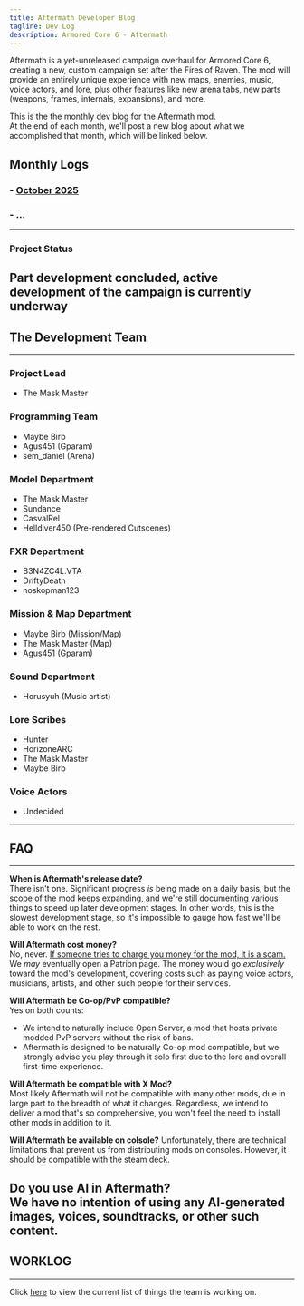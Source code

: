 ```yaml
---
title: Aftermath Developer Blog
tagline: Dev Log
description: Armored Core 6 - Aftermath
---
```


Aftermath is a yet-unreleased campaign overhaul for Armored Core 6, creating a new, custom campaign set after the Fires of Raven. The mod will provide an entirely unique experience with new maps, enemies, music, voice actors, and lore, plus other features like new arena tabs, new parts (weapons, frames, internals, expansions), and more.  

This is the the monthly dev blog for the Aftermath mod.  
At the end of each month, we'll post a new blog about what we accomplished that month, which will be linked below.

## Monthly Logs
### - [October 2025](2025-10-31-Afterblog.md)
### - ...
---

### Project Status
Part development concluded, active development of the campaign is currently underway  
---
## The Development Team
---

### Project Lead
- The Mask Master

### Programming Team
- Maybe Birb
- Agus451 (Gparam)
- sem_daniel (Arena)

### Model Department
- The Mask Master
- Sundance
- CasvalRel
- Helldiver450 (Pre-rendered Cutscenes)

### FXR Department
- B3N4ZC4L.VTA
- DriftyDeath
- noskopman123

### Mission & Map Department
- Maybe Birb (Mission/Map)
- The Mask Master (Map)
- Agus451 (Gparam)

### Sound Department
- Horusyuh (Music artist)

### Lore Scribes
- Hunter
- HorizoneARC
- The Mask Master
- Maybe Birb

### Voice Actors
- Undecided
---
## FAQ
---

**When is Aftermath's release date?**  
There isn't one. Significant progress *is* being made on a daily basis, but the scope of the mod keeps expanding, and we're still documenting various things to speed up later development stages. In other words, this is the slowest development stage, so it's impossible to gauge how fast we'll be able to work on the rest.

**Will Aftermath cost money?**  
No, never. <ins>If someone tries to charge you money for the mod, it is a scam.</ins>  
We *may* eventually open a Patrion page. The money would go *exclusively* toward the mod's development, covering costs such as paying voice actors, musicians, artists, and other such people for their services.

**Will Aftermath be Co-op/PvP compatible?**  
Yes on both counts: 
- We intend to naturally include Open Server, a mod that hosts private modded PvP servers without the risk of bans.
- Aftermath is designed to be naturally Co-op mod compatible, but we strongly advise you play through it solo first due to the lore and overall first-time experience.

**Will Aftermath be compatible with X Mod?**  
Most likely Aftermath will not be compatible with many other mods, due in large part to the breadth of what it changes. Regardless, we intend to deliver a mod that's so comprehensive, you won't feel the need to install other mods in addition to it.

**Will Aftermath be available on colsole?**
Unfortunately, there are technical limitations that prevent us from distributing mods on consoles. However, it should be compatible with the steam deck.

**Do you use AI in Aftermath?**  
We have no intention of using any AI-generated images, voices, soundtracks, or other such content.  
---
## WORKLOG
---
Click [here](worklog.md) to view the current list of things the team is working on.
